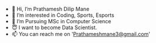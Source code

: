 - 👋 Hi, I’m Prathamesh Dilip Mane
- 👀 I’m interested in Coding, Sports, Esports
- 🌱 I’m Pursuing MSc in Computer Science
- 😇 I want to become Data Scientist.
- 📫 You can reach me on 'Prathameshmane3@gmail.com'
<!---
Prathameshmane/Prathameshmane is a ✨ special ✨ repository because its `README.md` (this file) appears on your GitHub profile.
You can click the Preview link to take a look at your changes.
--->
